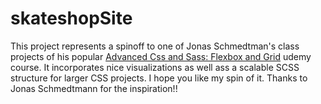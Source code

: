# skateshopSite
This project represents a spinoff to one of Jonas Schmedtman's class projects of his popular [Advanced Css and Sass: Flexbox and Grid](https://www.udemy.com/course/advanced-css-and-sass/) udemy course. 
It incorporates nice visualizations as well ass a scalable SCSS structure for larger CSS projects. I hope you like my spin of it. Thanks to Jonas Schmedtmann for the inspiration!! 
